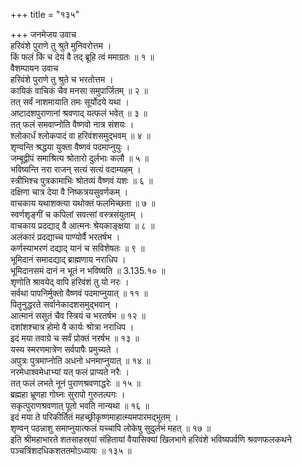 +++
title = "१३५"

+++
जनमेजय उवाच  
हरिवंशे पुराणे तु श्रुते मुनिवरोत्तम ।  
किं फलं किं च देयं वै तद् ब्रूहि त्वं ममाग्रतः ॥ १ ॥  
वैशम्पायन उवाच  
हरिवंशे पुराणे तु श्रुते च भरतोत्तम ।  
कायिकं वाचिकं चैव मनसा समुपार्जितम् ॥ २ ॥  
तत् सर्वं नाशमायाति तमः सूर्योदये यथा ।  
अष्टादशपुराणानां श्रवणाद् यत्फलं भवेत् ॥ ३ ॥  
तत् फलं समवाप्नोति वैष्णवो नात्र संशयः ।  
श्लोकार्धं श्लोकपादं वा हरिवंशसमुद्भवम् ॥ ४ ॥  
शृण्वन्ति श्रद्धया युक्ता वैष्णवं पदमाप्नुयुः ।  
जम्बूद्वीपं समाश्रित्य श्रोतारो दुर्लभाः कलौ ॥ ५ ॥  
भविष्यन्ति नरा राजन् सत्यं सत्यं वदाम्यहम् ।  
स्त्रीभिश्च पुत्रकामाभिः श्रोतव्यं वैष्णवं यशः ॥ ६ ॥  
दक्षिणा चात्र देया वै निष्कत्रयसुवर्णकम् ।  
वाचकाय यथाशक्त्या यथोक्तं फलमिच्छता ॥ ७ ॥  
स्वर्णशृङ्गीं च कपिलां सवत्सां वस्त्रसंयुताम् ।  
वाचकाय प्रदद्याद् वै आत्मनः श्रेयकाङ्क्षया ॥ ८ ॥  
अलंकारं प्रदद्याच्च पाण्योर्वै भरतर्षभ ।  
कर्णस्याभरणं दद्याद् यानं च सविशेषतः ॥ ९ ॥  
भूमिदानं समादद्याद् ब्राह्मणाय नराधिप ।  
भूमिदानसमं दानं न भूतं न भविष्यति ॥ 3.135.१० ॥  
शृणोति श्रावयेद् वापि हरिवंशं तु यो नरः ।  
सर्वथा पापनिर्मुक्तो वैष्णवं पदमाप्नुयात् ॥ ११ ॥  
पितॄनुद्धरते सर्वानेकादशसमुद्भवान् ।  
आत्मानं ससुतं चैव स्त्रियं च भरतर्षभ ॥ १२ ॥  
दशांशश्चात्र होमो वै कार्यः श्रोत्रा नराधिप ।  
इदं मया तवाग्रे च सर्वं प्रोक्तं नरर्षभ ॥ १३ ॥  
यस्य स्मरणमात्रेण सर्वपापैः प्रमुच्यते ।  
अपुत्रः पुत्रमाप्नोति अधनो धनमाप्नुयात् ॥ १४ ॥  
नरमेधाश्वमेधाभ्यां यत् फलं प्राप्यते नरैः ।  
तत् फलं लभते नूनं पुराणश्रवणाद्धरेः ॥ १५ ॥  
ब्रह्महा भ्रूणहा गोघ्नः सुरापो गुरुतल्पगः ।  
सकृत्पुराणश्रवणात् पूतो भवति नान्यथा ॥ १६ ॥  
इदं मया ते परिकीर्तितं महच्छ्रीकृष्णमाहात्म्यमपारमद्भुतम् ।  
शृण्वन् पठन्नाशु समाप्नुयात्फलं यच्चापि लोकेषु सुदुर्लभं महत् ॥ १७ ॥  
इति श्रीमहाभारते शतसाहस्र्यां संहितायां वैयासिक्यां खिलभागे हरिवंशे भविष्यपर्वणि श्रवणफलकथने पञ्चत्रिंशदधिकशततमोऽध्यायः ॥ १३५ ॥